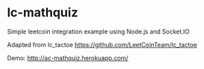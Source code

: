 lc-mathquiz
=========

Simple leetcoin integration example using Node.js and Socket.IO

Adapted from lc_tactoe https://github.com/LeetCoinTeam/lc_tactoe

Demo:  http://ac-mathquiz.herokuapp.com/
